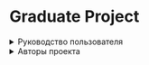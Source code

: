 # Graduate Project
<details>
<summary>Руководство пользователя</summary>

- Кнопка “файл” - при начале работы с программой пользователю необходимо открыть базу данных, которая находится в корневой папке программы. Когда пользователь завершает работу с текущей базой данных, пользователь может сделать резервную копию базы данных, чтобы восстановить в будущем или сохранить.

- Кнопка “запись” - пользователь может сохранить все данные, добавить новые записи в таблицы “Электричество”, “Доп. финансы” и “Расходы”, а так же изменить эти данные.

- Кнопка добавления записи - когда пользователь добавляет запись, ему предлагается заполнить нужные поля (все заполнять необязательно), обязательно поле для заполнения - Дом (номер дома, оно остаётся неизменным). Есть возможность удалить запись (кнопка минус) или пролистать на другие записи для просмотра/редактирования.

- Кнопка “счёт” - пользователь может создавать счёт за месяц или год в формате word. Файл заполняется вручную (присутствуют только начальные записи).

- Кнопка “настройки” - пользователь может сбросить текущие настройки программы, такие как изменение размера экрана, сохранение пути базы данных, отображение таблиц и длина этих таблиц.

- Кнопка “удаление всех записей” - по умолчанию эта кнопка является неактивной, в верхней правой части экрана есть кнопка “сделать активной кнопку удаления всех записей” - это даёт пользователю случайно не удалить все данные. Так же можно эту кнопку сбросить, сделав опять неактивной.

- Поиск по номеру дома - пользователь может быстро найти нужный дом для работы с ним.

- Поиск по дате - пользователь может найти быстро нужную запись по дате.

- Рассчитать сумму по дому/расходам - пользователь может рассчитать сумму определённых расходов по одному дому, которые отображаются на экране (вторая таблица, столбик “сумма). Сумма по расходам считается по четвёртой таблице (не привязана к определённому дому).

- Кнопки checkbox - пользователь может скрыть или отобразить необходимые ему таблицы.

- Кнопка “обновить таблицы” - эта кнопка абсолютное желание пользователя (может исправить баги).

- Первая таблица “Дома и владельцы” - заполняется один раз, не удаляется при полной очистке данных. Может редактироваться при нажатии на необходимое поле. Поле “дом” не доступно для редактирования, так как это главное поле привязки. Таблицы “Дополнительные финансы” и “Электричество” привязаны к порядковому номеру дома.

- Вторая таблица “Электричество” - пользователь вносит данные для определённого дома. Есть возможность сменить цвет шрифта в примечаниях. Формат даты оплаты 01.01.2001. В таблице “сумма” знак евро ставится автоматически.

- Третья таблица “Доп. финансы” - пользователь вносит данные для определённого дома. Есть возможность сменить цвет шрифта в примечаниях. Формат даты 01.01.2001.

- Четвёртая таблица “Расходы” - не привязана к первой таблице. Пользователь вносит дополнительные данных о различных расходов. Есть возможность сменить цвет шрифта в примечаниях. Формат даты оплаты 01.01.2001. В таблице “сумма” знак евро ставится автоматически.

При закрытии программы все данные заполняются автоматически для удобства пользователя.
</details>

<details><summary>Авторы проекта</summary>
Maksim Kolesnikov, Ekaterina Lyamina</b>
Почта для связи: maksim.kolesnikov@mail.ee, ekaterina.lyamina@ivkhk.ee
</details>
